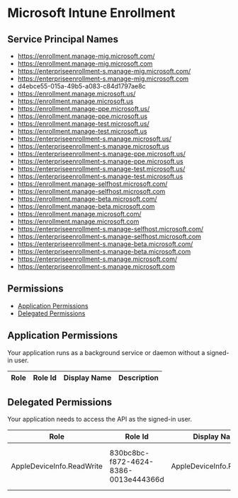# Microsoft Intune Enrollment
## Service Principal Names
- https://enrollment.manage-mig.microsoft.com/
- https://enrollment.manage-mig.microsoft.com
- https://enterpriseenrollment-s.manage-mig.microsoft.com/
- https://enterpriseenrollment-s.manage-mig.microsoft.com
- d4ebce55-015a-49b5-a083-c84d1797ae8c
- https://enrollment.manage.microsoft.us/
- https://enrollment.manage.microsoft.us
- https://enrollment.manage-ppe.microsoft.us/
- https://enrollment.manage-ppe.microsoft.us
- https://enrollment.manage-test.microsoft.us/
- https://enrollment.manage-test.microsoft.us
- https://enterpriseenrollment-s.manage.microsoft.us/
- https://enterpriseenrollment-s.manage.microsoft.us
- https://enterpriseenrollment-s.manage-ppe.microsoft.us/
- https://enterpriseenrollment-s.manage-ppe.microsoft.us
- https://enterpriseenrollment-s.manage-test.microsoft.us/
- https://enterpriseenrollment-s.manage-test.microsoft.us
- https://enrollment.manage-selfhost.microsoft.com/
- https://enrollment.manage-selfhost.microsoft.com
- https://enrollment.manage-beta.microsoft.com/
- https://enrollment.manage-beta.microsoft.com
- https://enrollment.manage.microsoft.com/
- https://enrollment.manage.microsoft.com
- https://enterpriseenrollment-s.manage-selfhost.microsoft.com/
- https://enterpriseenrollment-s.manage-selfhost.microsoft.com
- https://enterpriseenrollment-s.manage-beta.microsoft.com/
- https://enterpriseenrollment-s.manage-beta.microsoft.com
- https://enterpriseenrollment-s.manage.microsoft.com/
- https://enterpriseenrollment-s.manage.microsoft.com

 ## Permissions
- [Application Permissions](#application-permissions)
- [Delegated Permissions](#delegated-permissions)

## Application Permissions
Your application runs as a background service or daemon without a signed-in user.

| Role | Role Id | Display Name | Description |
|---|---|---|---|

## Delegated Permissions
Your application needs to access the API as the signed-in user. 

| Role | Role Id | Display Name | Description |
|---|---|---|---|
| AppleDeviceInfo.ReadWrite | 830bc8bc-f872-4624-8386-0013e444366d | AppleDeviceInfo.ReadWrite | Allow users to report info on their Apple Device. |

